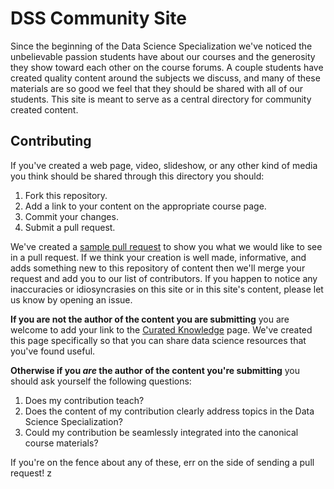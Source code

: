 # DSS Community Site

Since the beginning of the Data Science Specialization we've noticed the unbelievable passion students have about our courses and the generosity they show toward each other on the course forums. A couple students have created quality content around the subjects we discuss, and many of these materials are so good we feel that they should be shared with all of our students. This site is meant to serve as a central directory for community created content.

## Contributing

If you've created a web page, video, slideshow, or any other kind of media you think should be shared through this directory you should:

1. Fork this repository.
2. Add a link to your content on the appropriate course page.
3. Commit your changes. 
4. Submit a pull request.

We've created a [sample pull request](https://github.com/DataScienceSpecialization/DataScienceSpecialization.github.io/pull/1) to show you what we would like to see in a pull request. If we think your creation is well made, informative, and adds something new to this repository of content then we'll merge your request and add you to our list of contributors. If you happen to notice any inaccuracies or idiosyncrasies on this site or in this site's content, please let us know by opening an issue.

**If you are not the author of the content you are submitting** you are welcome to add your link to the [Curated Knowledge](http://datasciencespecialization.github.io/curated/) page. We've created this page specifically so that you can share data science resources that you've found useful.

**Otherwise if you *are* the author of the content you're submitting** you should ask yourself the following questions:

1. Does my contribution teach?
2. Does the content of my contribution clearly address topics in the Data Science Specialization?
3. Could my contribution be seamlessly integrated into the canonical course materials?

If you're on the fence about any of these, err on the side of sending a pull request! z
